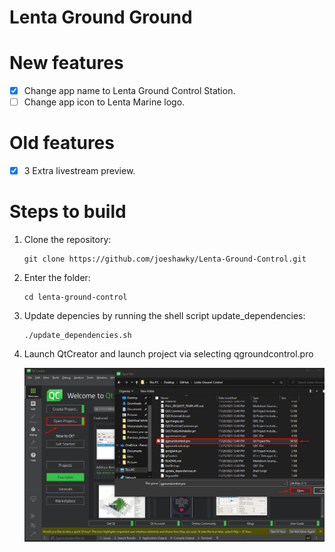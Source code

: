 # **Lenta Ground Ground**

# New features
- [x] Change app name to Lenta Ground Control Station.
- [ ] Change app icon to Lenta Marine logo.  

# Old features
- [x] 3 Extra livestream preview.

# Steps to build
1. Clone the repository:
   ```
   git clone https://github.com/joeshawky/Lenta-Ground-Control.git
   ```
   
2. Enter the folder:
   ```
   cd lenta-ground-control
   ```
3. Update depencies by running the shell script update_dependencies:
    ```
    ./update_dependencies.sh
    ```
4. Launch QtCreator and launch project via selecting qgroundcontrol.pro

    <img src="./doc/qtCreatorTutorial.png">

